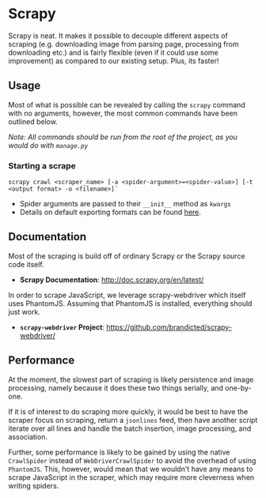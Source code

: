 # Scrapy

Scrapy is neat. It makes it possible to decouple different aspects of scraping
(e.g. downloading image from parsing page, processing from downloading etc.)
and is fairly flexible (even if it could use some improvement) as compared to
our existing setup. Plus, its faster!

## Usage

Most of what is possible can be revealed by calling the `scrapy` command with no
 arguments, however, the most common commands have been outlined below.

*Note: All commands should be run from the root of the project,
as you would do with `manage.py`*

### Starting a scrape

    scrapy crawl <scraper_name> [-a <spider-argument>=<spider-value>] [-t <output format> -o <filename>]`

- Spider arguments are passed to their `__init__` method as `kwargs`
- Details on default exporting formats can be found [here](http://doc.scrapy.org/en/latest/topics/feed-exports.html#feed-exporters-base).

## Documentation

Most of the scraping is build off of ordinary Scrapy or the Scrapy source
code itself.

- **Scrapy Documentation**: http://doc.scrapy.org/en/latest/

In order to scrape JavaScript, we leverage scrapy-webdriver which itself uses
PhantomJS. Assuming that PhantomJS is installed, everything should just work.

- **`scrapy-webdriver` Project**: https://github.com/brandicted/scrapy-webdriver/

## Performance
At the moment, the slowest part of scraping is likely persistence and image
processing, namely because it does these two things serially, and one-by-one.

If it is of interest to do scraping more quickly, it would be best to have
the scraper focus on scraping, return a `jsonlines` feed,
then have another script iterate over all lines and handle the batch
insertion, image processing, and association.

Further, some performance is likely to be gained by using the native
`CrawlSpider` instead of `WebDriverCrawlSpider` to avoid the overhead of
using `PhantomJS`. This, however, would mean that we wouldn't have any means
to scrape JavaScript in the scraper, which may require more cleverness when
writing spiders.
